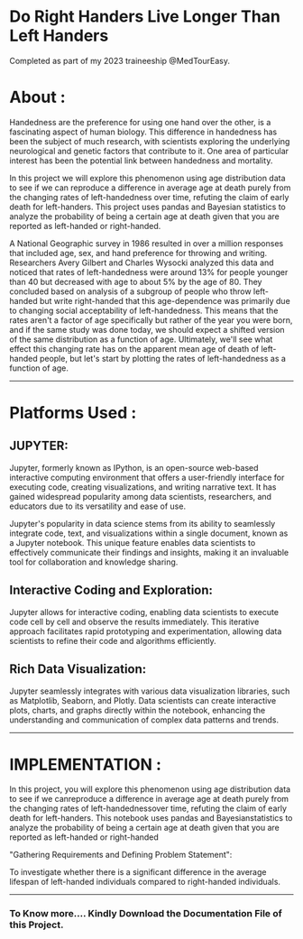 # Do Right Handers Live Longer Than Left Handers
Completed as part of my 2023 traineeship @MedTourEasy.

# About :
Handedness are the preference for using one hand over the other, is a fascinating aspect of human biology. This difference in handedness has been the subject of much research, with scientists exploring the underlying neurological and genetic factors that contribute to it. One area of particular interest has been the potential link between handedness and mortality.
 
In this project we will explore this phenomenon using age distribution data to see if we can reproduce a difference in average age at death purely from the changing rates of left-handedness over time, refuting the claim of early death for left-handers. This project uses pandas and Bayesian statistics to analyze the probability of being a certain age at death given that you are reported as left-handed or right-handed.

A National Geographic survey in 1986 resulted in over a million responses that included age, sex, and hand preference for throwing and writing. Researchers Avery Gilbert and Charles Wysocki analyzed this data and noticed that rates of left-handedness were around 13% for people younger than 40 but decreased with age to about 5% by the age of 80. They concluded based on analysis of a subgroup of people who throw left-handed but write right-handed that this age-dependence was primarily due to changing social acceptability of left-handedness. This means that the rates aren't a factor of age specifically but rather of the year you were born, and if the same study was done today, we should expect a shifted version of the same distribution as a function of age. Ultimately, we'll see what effect this changing rate has on the apparent mean age of death of left-handed people, but let's start by plotting the rates of left-handedness as a function of age.
___________________________________________________________________________________________________________________________________________________________________________________________
# Platforms Used :
## JUPYTER:
Jupyter, formerly known as IPython, is an open-source web-based interactive computing environment that offers a user-friendly interface for executing code, creating visualizations, and writing narrative text. It has gained widespread popularity among data scientists, researchers, and educators due to its versatility and ease of use.

Jupyter's popularity in data science stems from its ability to seamlessly integrate code, text, and visualizations within a single document, known as a Jupyter notebook. This unique feature enables data scientists to effectively communicate their findings and insights, making it an invaluable tool for collaboration and knowledge sharing.

## Interactive Coding and Exploration:
Jupyter allows for interactive coding, enabling data scientists to execute code cell by cell and observe the results immediately. This iterative approach facilitates rapid prototyping and experimentation, allowing data scientists to refine their code and algorithms efficiently.

## Rich Data Visualization:
Jupyter seamlessly integrates with various data visualization libraries, such as Matplotlib, Seaborn, and Plotly. Data scientists can create interactive plots, charts, and graphs directly within the notebook, enhancing the understanding and communication of complex data patterns and trends.
___________________________________________________________________________________________________________________________________________________________________________________________
# IMPLEMENTATION :
In this project, you will explore this phenomenon using age distribution data to see if we canreproduce a difference in average age at death purely from the changing rates of left-handednessover time, refuting the claim of early death for left-handers. This notebook uses pandas and Bayesianstatistics to analyze the probability of being a certain age at death given that you are reported as left-handed or right-handed

"Gathering Requirements and Defining Problem Statement":

To investigate whether there is a significant difference in the average lifespan of left-handed individuals compared to right-handed individuals.
___________________________________________________________________________________________________________________________________________________________________________________________
###  To Know more.... Kindly Download the Documentation File of this Project. 
